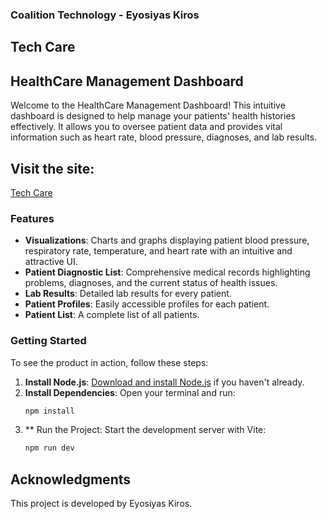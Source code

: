 ### Coalition Technology - Eyosiyas Kiros
## Tech Care

## HealthCare Management Dashboard

Welcome to the HealthCare Management Dashboard! This intuitive dashboard is designed to help manage your patients' health histories effectively. It allows you to oversee patient data and provides vital information such as heart rate, blood pressure, diagnoses, and lab results.

## Visit the site:
[Tech Care](https://tech-care-nu.vercel.app/) 

### Features

- **Visualizations**: Charts and graphs displaying patient blood pressure, respiratory rate, temperature, and heart rate with an intuitive and attractive UI.
- **Patient Diagnostic List**: Comprehensive medical records highlighting problems, diagnoses, and the current status of health issues.
- **Lab Results**: Detailed lab results for every patient.
- **Patient Profiles**: Easily accessible profiles for each patient.
- **Patient List**: A complete list of all patients.

### Getting Started

To see the product in action, follow these steps:

1. **Install Node.js**: [Download and install Node.js](https://nodejs.org/) if you haven't already.
2. **Install Dependencies**: Open your terminal and run:
   ```bash
   npm install
3. ** Run the Project: Start the development server with Vite:
    ```bash
    npm run dev

## Acknowledgments
This project is developed by Eyosiyas Kiros.


